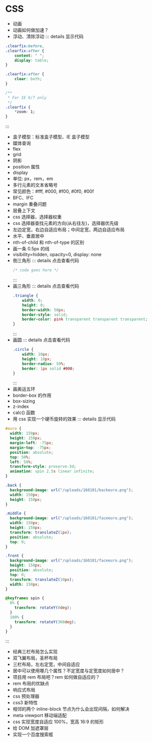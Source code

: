 # CSS
- 动画
- 动画如何做加速？
- 浮动、清除浮动
::: details 显示代码
```css
.clearfix:before,
.clearfix:after {
	content: " ";
	display: table;
}

.clearfix:after {
	clear: both;
}

/**
 * For IE 6/7 only
 */
.clearfix {
	*zoom: 1;
}
```
:::
- 盒子模型：标准盒子模型、IE 盒子模型
- 媒体查询
- flex
- grid
- 阴影
- position 属性
- display
- 单位: px，rem，em
- 多行元素的文本省略号
- 常见颜色：#fff, #000, #f00, #0f0, #00f
- BFC、IFC
- margin 重叠问题
- 层叠上下文
- css 选择器，选择器权重
- css 选择器查找元素的方向(从右往左)，选择器优先级
- 左边定宽，右边自适应布局；中间定宽，两边自适应布局
- 水平、垂直居中
- nth-of-child 和 nth-of-type 的区别
- 画一条 0.5px 的线
- visibility=hidden, opacity=0, display: none
- 倒三角形
  ::: details 点击查看代码
  ``` css
  /* code goes here */
  ```
  :::
- 画三角形
  ::: details 点击查看代码
  ``` css
  .triangle {
      width: 0;
      height: 0;
      border-width: 50px;
      border-style: solid;
      border-color: pink transparent transparent transparent;
  }
  ```
  :::
- 画圆
  ::: details 点击查看代码
  ```css
  .circle {
      width: 10px;
      height: 10px;
      border-radius: 50%;
      border: 1px solid #000;
  }
  ```
  :::
- 画奥运五环
- border-box 的作用
- box-sizing
- z-index
- calc() 函数
- 用 css 实现一个硬币旋转的效果
::: details 显示代码
``` css
#euro {
  width: 150px;
  height: 150px;
  margin-left: -75px;
  margin-top: -75px;
  position: absolute;
  top: 50%;
  left: 50%;
  transform-style: preserve-3d;
  animation: spin 2.5s linear infinite;
}

.back {
  background-image: url("/uploads/160101/backeuro.png");
  width: 150px;
  height: 150px;
}

.middle {
  background-image: url("/uploads/160101/faceeuro.png");
  width: 150px;
  height: 150px;
  transform: translateZ(1px);
  position: absolute;
  top: 0;
}

.front {
  background-image: url("/uploads/160101/faceeuro.png");
  height: 150px;
  position: absolute;
  top: 0;
  transform: translateZ(10px);
  width: 150px;
}

@keyframes spin {
  0% {
  	transform: rotateY(0deg);
  }
  100% {
  	transform: rotateY(360deg);
  }
}
```
:::
- 经典三栏布局怎么实现
- 双飞翼布局，圣杯布局
- 三栏布局，左右定宽，中间自适应
- 居中可以使用哪几个属性？不定宽度与定宽度如何居中？
- 项目用 rem 布局吧？rem 如何做自适应的？
- rem 布局的优缺点
- 响应式布局
- css 预处理器
- css3 新特性
- 相邻的两个 inline-block 节点为什么会出现间隔，如何解决
- meta viewport 移动端适配
- css 实现宽度自适应 100%，宽高 16:9 的矩形
- 给 DOM 加遮罩层
- 实现一个百度搜索框
